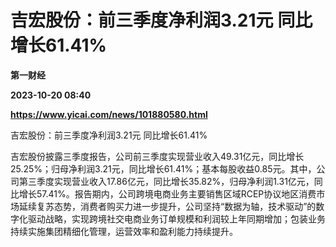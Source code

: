 # 吉宏股份：前三季度净利润3.21元 同比增长61.41%
**第一财经**

**2023-10-20 08:40**

**https://www.yicai.com/news/101880580.html**

吉宏股份：前三季度净利润3.21元 同比增长61.41%

吉宏股份披露三季度报告，公司前三季度实现营业收入49.31亿元，同比增长25.25%；归母净利润3.21元，同比增长61.41%；基本每股收益0.85元。其中，公司第三季度实现营业收入17.86亿元，同比增长35.82%，归母净利润1.31亿元，同比增长57.41%。报告期内，公司跨境电商业务主要销售区域RCEP协议地区消费市场延续复苏态势，消费者购买力进一步提升，公司坚持“数据为轴，技术驱动”的数字化驱动战略，实现跨境社交电商业务订单规模和利润较上年同期增加；包装业务持续实施集团精细化管理，运营效率和盈利能力持续提升。